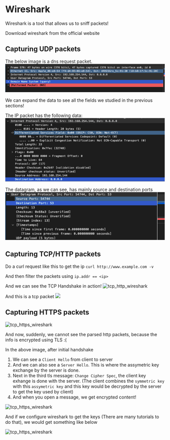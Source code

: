 # Wireshark
Wireshark is a tool that allows us to sniff packets!

Download wireshark from the official website

## Capturing UDP packets
The below image is a dns request packet.
![dns_wireshark](images/dns_wireshark_1.png)

We can expand the data to see all the fields we studied in the previous sections!

The IP packet has the following data:
![dns_wireshark](images/dns_wireshark_3.png)


The datagram, as we can see, has mainly source and destination ports
![dns_wireshark](images/dns_wireshark_2.png)

## Capturing TCP/HTTP packets
Do a curl request like this to get the ip
```curl http://www.example.com -v```

And then filter the packets using `ip.addr == <ip>`

And we can see the TCP Handshake in action!
![tcp_http_wireshark](images/tcp_http_wireshark_1.png)

And this is a tcp packet
![ ](images/tcp_http_wireshark_2.png)

## Capturing HTTPS packets
![tcp_https_wireshark](images/tcp_https_wireshark_1.png)

And now, suddenly, we cannot see the parsed http packets, because the info is encrypted using TLS :(

In the above image, after initial handshake
1. We can see a `Client Hello` from client to server
2. And we can also see a `Server Hello`. This is where the assymetric key exchange by the server is done.
3. Next in the third tls message: `Change Cipher Spec`, the client key exhange is done with the server. (The client combines the `symmetric key` with this `assymetric key` and this key would be decrypted by the server to get the key used by client)
4. And when you open a message, we get encrypted content!

![tcp_https_wireshark](images/tcp_https_wireshark_2.png)

And if we configure wireshark to get the keys (There are many tutorials to do that), we would get something like below

![tcp_https_wireshark](images/tcp_https_wireshark_3.png)